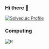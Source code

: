 ### Hi there 👋

<!--
**Ian0121/Ian0121** is a ✨ _special_ ✨ repository because its `README.md` (this file) appears on your GitHub profile.

Here are some ideas to get you started:

- 🔭 I’m currently working on ...
- 🌱 I’m currently learning ...
- 👯 I’m looking to collaborate on ...
- 🤔 I’m looking for help with ...
- 💬 Ask me about ...
- 📫 How to reach me: ...
- 😄 Pronouns: ...
- ⚡ Fun fact: ...
-->


[![Solved.ac Profile](http://mazassumnida.wtf/api/v2/generate_badge?boj=lsh1154)](https://solved.ac/lsh1154/)

### Computing
![R](https://img.shields.io/badge/R-#276DC3.svg?&style=for-the-badge&logo=R&logoColor=White)
